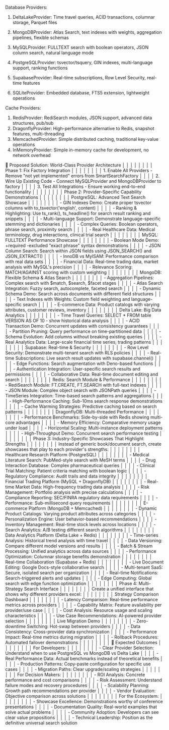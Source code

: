 
  Database Providers:
  1. DeltaLakeProvider: Time travel queries, ACID transactions, columnar storage, Parquet files
  2. MongoDBProvider: Atlas Search, text indexes with weights, aggregation pipelines, flexible 
  schemas
  3. MySQLProvider: FULLTEXT search with boolean operators, JSON column search, natural language 
  mode
  4. PostgreSQLProvider: tsvector/tsquery, GIN indexes, multi-language support, ranking functions 
   
  5. SupabaseProvider: Real-time subscriptions, Row Level Security, real-time features
  6. SQLiteProvider: Embedded database, FTS5 extension, lightweight operations

  Cache Providers:
  1. RedisProvider: RediSearch modules, JSON support, advanced data structures, pub/sub
  2. DragonflyProvider: High-performance alternative to Redis, snapshot features, multi-threading
  3. MemcachedProvider: Simple distributed caching, traditional key-value operations
  4. InMemoryProvider: Simple in-memory cache for development, no network overhead

🎯 Proposed Solution: World-Class Provider Architecture                                                                                                         │ │
│ │                                                                                                                                                                 │ │
│ │ Phase 1: Fix Factory Integration                                                                                                                                │ │
│ │                                                                                                                                                                 │ │
│ │ 1. Enable All Providers - Remove "not yet implemented" errors from SmartSearchFactory                                                                           │ │
│ │ 2. Wire Up Existing Code - Connect MySQLProvider and MongoDBProvider to factory                                                                                 │ │
│ │ 3. Test All Integrations - Ensure working end-to-end functionality                                                                                              │ │
│ │                                                                                                                                                                 │ │
│ │ Phase 2: Provider-Specific Capability Demonstrations                                                                                                            │ │
│ │                                                                                                                                                                 │ │
│ │ PostgreSQL: Advanced Text Search Showcase                                                                                                                       │ │
│ │                                                                                                                                                                 │ │
│ │ - GIN Indexes Demo: Create proper tsvector columns with to_tsvector('english', content)                                                                         │ │
│ │ - Ranking & Highlighting: Use ts_rank(), ts_headline() for search result ranking and snippets                                                                   │ │
│ │ - Multi-language Support: Demonstrate language-specific stemming and dictionaries                                                                               │ │
│ │ - Complex Queries: Boolean operators, phrase search, proximity search                                                                                           │ │
│ │ - Real Healthcare Data: Medical terminology, drug interactions, clinical trial search                                                                           │ │
│ │                                                                                                                                                                 │ │
│ │ MySQL: FULLTEXT Performance Showcase                                                                                                                            │ │
│ │                                                                                                                                                                 │ │
│ │ - Boolean Mode Demo: +required -excluded "exact phrase" syntax demonstrations                                                                                   │ │
│ │ - JSON Column Search: Search within JSON fields using JSON_SEARCH() and JSON_EXTRACT()                                                                          │ │
│ │ - InnoDB vs MyISAM: Performance comparison with real data sets                                                                                                  │ │
│ │ - Financial Data: Real-time trading data, market analysis with MySQL's precision                                                                                │ │
│ │ - Relevance Scoring: MATCH/AGAINST scoring with custom weighting                                                                                                │ │
│ │                                                                                                                                                                 │ │
│ │ MongoDB: Flexible Schema & Atlas Search                                                                                                                         │ │
│ │                                                                                                                                                                 │ │
│ │ - Aggregation Pipelines: Complex search with $match, $search, $facet stages                                                                                     │ │
│ │ - Atlas Search Integration: Fuzzy search, autocomplete, faceted search                                                                                          │ │
│ │ - Dynamic Schema Demo: Search across documents with different field structures                                                                                  │ │
│ │ - Text Indexes with Weights: Custom field weighting and language-specific search                                                                                │ │
│ │ - E-commerce Data: Product catalogs with varying attributes, customer reviews, inventory                                                                        │ │
│ │                                                                                                                                                                 │ │
│ │ Delta Lake: Big Data Analytics                                                                                                                                  │ │
│ │                                                                                                                                                                 │ │
│ │ - Time Travel Queries: SELECT * FROM table VERSION AS OF 10 - show historical data analysis                                                                     │ │
│ │ - ACID Transaction Demo: Concurrent updates with consistency guarantees                                                                                         │ │
│ │ - Partition Pruning: Query performance on time-partitioned data                                                                                                 │ │
│ │ - Schema Evolution: Add columns without breaking existing queries                                                                                               │ │
│ │ - Real Analytics Data: Large-scale financial time series, trading patterns                                                                                      │ │
│ │                                                                                                                                                                 │ │
│ │ Supabase: Real-time & Security                                                                                                                                  │ │
│ │                                                                                                                                                                 │ │
│ │ - Row Level Security: Demonstrate multi-tenant search with RLS policies                                                                                         │ │
│ │ - Real-time Subscriptions: Live search result updates with supabase.channel()                                                                                   │ │
│ │ - Edge Functions: Search augmentation with Deno-based functions                                                                                                 │ │
│ │ - Authentication Integration: User-specific search results and permissions                                                                                      │ │
│ │ - Collaborative Data: Real-time document editing and search                                                                                                     │ │
│ │                                                                                                                                                                 │ │
│ │ Redis: Search Module & Performance                                                                                                                              │ │
│ │                                                                                                                                                                 │ │
│ │ - RediSearch Module: FT.CREATE, FT.SEARCH with full-text indexes                                                                                                │ │
│ │ - JSON Module: Complex object search with JSONPath queries                                                                                                      │ │
│ │ - TimeSeries Integration: Time-based search patterns and aggregations                                                                                           │ │
│ │ - High-Performance Caching: Sub-10ms search response demonstrations                                                                                             │ │
│ │ - Cache Warming Strategies: Predictive caching based on search patterns                                                                                         │ │
│ │                                                                                                                                                                 │ │
│ │ DragonflyDB: Multi-threaded Performance                                                                                                                         │ │
│ │                                                                                                                                                                 │ │
│ │ - Performance Benchmarks: Side-by-side with Redis showing multi-core advantages                                                                                 │ │
│ │ - Memory Efficiency: Comparative memory usage under load                                                                                                        │ │
│ │ - Horizontal Scaling: Multi-instance deployment patterns                                                                                                        │ │
│ │ - High-Throughput Demo: Concurrent search performance testing                                                                                                   │ │
│ │                                                                                                                                                                 │ │
│ │ Phase 3: Industry-Specific Showcases That Highlight Strengths                                                                                                   │ │
│ │                                                                                                                                                                 │ │
│ │ Instead of generic book/document search, create showcases that play to each provider's strengths:                                                               │ │
│ │                                                                                                                                                                 │ │
│ │ Healthcare Research Platform (PostgreSQL)                                                                                                                       │ │
│ │                                                                                                                                                                 │ │
│ │ - Medical Literature Search: PubMed-style search with MeSH terms                                                                                                │ │
│ │ - Drug Interaction Database: Complex pharmaceutical queries                                                                                                     │ │
│ │ - Clinical Trial Matching: Patient criteria matching with boolean logic                                                                                         │ │
│ │ - Regulatory Compliance: Audit trails and data integrity                                                                                                        │ │
│ │                                                                                                                                                                 │ │
│ │ Financial Trading Platform (MySQL + DragonflyDB)                                                                                                                │ │
│ │                                                                                                                                                                 │ │
│ │ - Real-time Market Data: High-frequency trading data analysis                                                                                                   │ │
│ │ - Risk Management: Portfolio analysis with precise calculations                                                                                                 │ │
│ │ - Compliance Reporting: SEC/FINRA regulatory data requirements                                                                                                  │ │
│ │ - Performance: Sub-millisecond query requirements                                                                                                               │ │
│ │                                                                                                                                                                 │ │
│ │ E-commerce Platform (MongoDB + Memcached)                                                                                                                       │ │
│ │                                                                                                                                                                 │ │
│ │ - Dynamic Product Catalogs: Varying product attributes across categories                                                                                        │ │
│ │ - Personalization Engine: User behavior-based recommendations                                                                                                   │ │
│ │ - Inventory Management: Real-time stock levels across locations                                                                                                 │ │
│ │ - Search Analytics: A/B testing different search algorithms                                                                                                     │ │
│ │                                                                                                                                                                 │ │
│ │ Data Analytics Platform (Delta Lake + Redis)                                                                                                                    │ │
│ │                                                                                                                                                                 │ │
│ │ - Time-series Analysis: Historical trend analysis with time travel                                                                                              │ │
│ │ - Data Versioning: Compare different model versions and results                                                                                                 │ │
│ │ - Batch & Stream Processing: Unified analytics across data sources                                                                                              │ │
│ │ - Performance Optimization: Columnar storage benefits demonstration                                                                                             │ │
│ │                                                                                                                                                                 │ │
│ │ Real-time Collaboration (Supabase + Redis)                                                                                                                      │ │
│ │                                                                                                                                                                 │ │
│ │ - Live Document Editing: Google Docs-style collaborative search                                                                                                 │ │
│ │ - Multi-tenant SaaS: Secure, isolated search per organization                                                                                                   │ │
│ │ - Real-time Notifications: Search-triggered alerts and updates                                                                                                  │ │
│ │ - Edge Computing: Global search with edge function optimization                                                                                                 │ │
│ │                                                                                                                                                                 │ │
│ │ Phase 4: Multi-Strategy Search Interface                                                                                                                        │ │
│ │                                                                                                                                                                 │ │
│ │ Create a unified interface that shows why different providers excel:                                                                                            │ │
│ │                                                                                                                                                                 │ │
│ │ Strategy Comparison Dashboard                                                                                                                                   │ │
│ │                                                                                                                                                                 │ │
│ │ - Latency Comparison: Real-time performance metrics across providers                                                                                            │ │
│ │ - Capability Matrix: Feature availability per provider/use case                                                                                                 │ │
│ │ - Cost Analysis: Resource usage and scaling characteristics                                                                                                     │ │
│ │ - Use Case Recommendations: AI-powered provider selection                                                                                                       │ │
│ │                                                                                                                                                                 │ │
│ │ Live Migration Demo                                                                                                                                             │ │
│ │                                                                                                                                                                 │ │
│ │ - Zero-downtime Switching: Hot-swap between providers                                                                                                           │ │
│ │ - Data Consistency: Cross-provider data synchronization                                                                                                         │ │
│ │ - Performance Impact: Real-time metrics during migration                                                                                                        │ │
│ │ - Rollback Procedures: Automated failover demonstrations                                                                                                        │ │
│ │                                                                                                                                                                 │ │
│ │ 🚀 Expected Outcomes                                                                                                                                            │ │
│ │                                                                                                                                                                 │ │
│ │ For Developers:                                                                                                                                                 │ │
│ │                                                                                                                                                                 │ │
│ │ - Clear Provider Selection: Understand when to use PostgreSQL vs MongoDB vs Delta Lake                                                                          │ │
│ │ - Real Performance Data: Actual benchmarks instead of theoretical benefits                                                                                      │ │
│ │ - Production Patterns: Copy-paste configuration for specific use cases                                                                                          │ │
│ │ - Migration Paths: Clear upgrade/scaling strategies                                                                                                             │ │
│ │                                                                                                                                                                 │ │
│ │ For Decision Makers:                                                                                                                                            │ │
│ │                                                                                                                                                                 │ │
│ │ - ROI Analysis: Concrete performance and cost comparisons                                                                                                       │ │
│ │ - Risk Assessment: Understand failure modes and recovery procedures                                                                                             │ │
│ │ - Scalability Planning: Growth path recommendations per provider                                                                                                │ │
│ │ - Vendor Evaluation: Objective comparison across solutions                                                                                                      │ │
│ │                                                                                                                                                                 │ │
│ │ For the Ecosystem:                                                                                                                                              │ │
│ │                                                                                                                                                                 │ │
│ │ - Showcase Excellence: Demonstrations worthy of conference presentations                                                                                        │ │
│ │ - Documentation Quality: Real-world examples that solve actual problems                                                                                         │ │
│ │ - Community Adoption: Developers can see clear value propositions                                                                                               │ │
│ │ - Technical Leadership: Position as the definitive universal search solution                                                                                    
